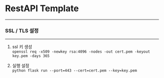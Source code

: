 # RestAPI Template


---

### SSL / TLS 설정

---
1. ssl 키 생성 \
    `openssl req -x509 -newkey rsa:4096 -nodes -out cert.pem -keyout key.pem -days 365`

2. 실행 설정\
    `python flask run --port=443 --cert=cert.pem --key=key.pem`
